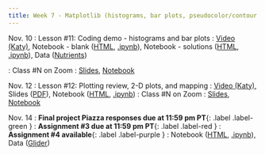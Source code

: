 ```yaml
---
title: Week 7 - Matplotlib (histograms, bar plots, pseudocolor/contour plots), Cartopy (mapping), interpreting errors
---
```


Nov. 10
: Lesson #11: Coding demo - histograms and bar plots
  : [Video (Katy)](#), Notebook - blank ([HTML](https://nbviewer.org/github/ethan-campbell/OCEAN_215/blob/main/materials/lessons/lesson_11_notebook_blank.ipynb), [.ipynb](/OCEAN_215/materials/lessons/lesson_11_notebook_blank.ipynb)), Notebook - solutions ([HTML](https://nbviewer.org/github/ethan-campbell/OCEAN_215/blob/main/materials/lessons/lesson_11_notebook_solutions.ipynb), [.ipynb](/OCEAN_215/materials/lessons/lesson_11_notebook_solutions.ipynb)), Data ([Nutrients](/OCEAN_215/materials/data/Dissolved_Inorganic_Nutrients.csv))

: Class #N on Zoom
  : [Slides](#), [Notebook](#)

Nov. 12
: Lesson #12: Plotting review, 2-D plots, and mapping
  : [Video (Katy)](#), Slides ([PDF](/OCEAN_215/materials/lessons/lesson_12.pdf)), Notebook ([HTML](https://nbviewer.org/github/ethan-campbell/OCEAN_215/blob/main/materials/lessons/lesson_12_notebook.ipynb), [.ipynb](/OCEAN_215/materials/lessons/lesson_12_notebook.ipynb))
: Class #N on Zoom
  : [Slides](#), [Notebook](#)

Nov. 14
: **Final project Piazza responses due at 11:59 pm PT**{: .label .label-green }
: **Assignment #3 due at 11:59 pm PT**{: .label .label-red }
: **Assignment #4 available**{: .label .label-purple }
  : Notebook ([HTML](https://nbviewer.org/github/ethan-campbell/OCEAN_215/blob/main/materials/assignments/assignment_4.ipynb), [.ipynb](/OCEAN_215/materials/assignments/assignment_4.ipynb)), Data ([Glider](/OCEAN_215/materials/data/Oceanglider.csv))
